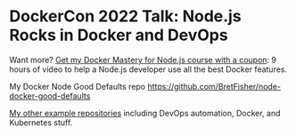 # DockerCon 2022 Talk: Node.js Rocks in Docker and DevOps

Want more? [Get my Docker Mastery for Node.js course with a coupon](https://www.bretfisher.com/docker-mastery-for-nodejs/): 9 hours of video to help a Node.js developer use all the best Docker features.

My Docker Node Good Defaults repo https://github.com/BretFisher/node-docker-good-defaults

[My other example repositories](https://github.com/bretfisher/bretfisher) including DevOps automation, Docker, and Kubernetes stuff.
